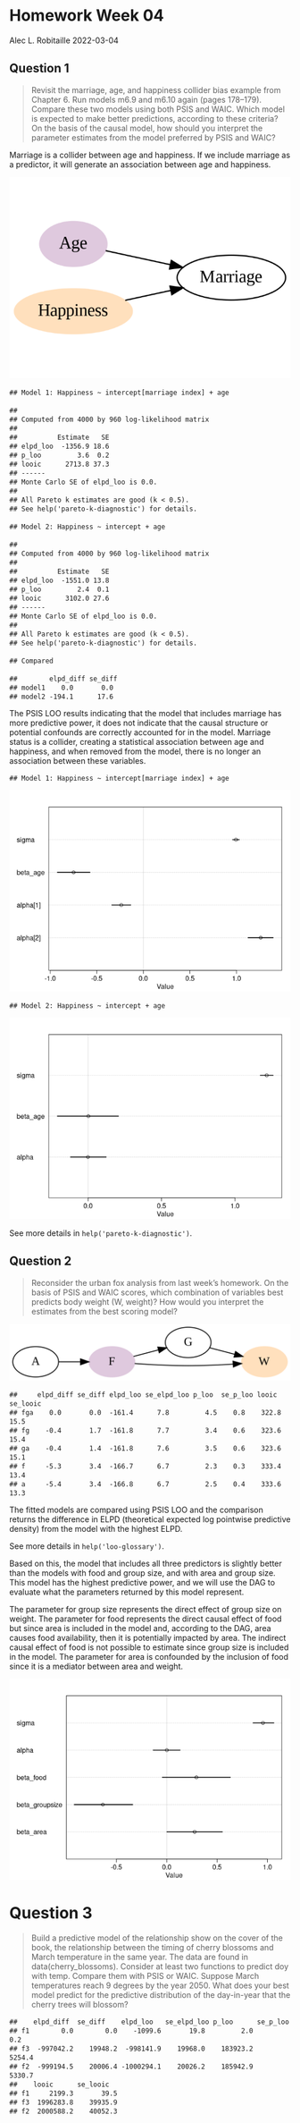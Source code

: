 Homework Week 04
================
Alec L. Robitaille
2022-03-04

## Question 1

> Revisit the marriage, age, and happiness collider bias example from
> Chapter 6. Run models m6.9 and m6.10 again (pages 178–179). Compare
> these two models using both PSIS and WAIC. Which model is expected to
> make better predictions, according to these criteria? On the basis of
> the causal model, how should you interpret the parameter estimates
> from the model preferred by PSIS and WAIC?

Marriage is a collider between age and happiness. If we include marriage
as a predictor, it will generate an association between age and
happiness.

![](../graphics/homework/h04_q01_dag-1.png)<!-- -->

    ## Model 1: Happiness ~ intercept[marriage index] + age

    ## 
    ## Computed from 4000 by 960 log-likelihood matrix
    ## 
    ##          Estimate   SE
    ## elpd_loo  -1356.9 18.6
    ## p_loo         3.6  0.2
    ## looic      2713.8 37.3
    ## ------
    ## Monte Carlo SE of elpd_loo is 0.0.
    ## 
    ## All Pareto k estimates are good (k < 0.5).
    ## See help('pareto-k-diagnostic') for details.

    ## Model 2: Happiness ~ intercept + age

    ## 
    ## Computed from 4000 by 960 log-likelihood matrix
    ## 
    ##          Estimate   SE
    ## elpd_loo  -1551.0 13.8
    ## p_loo         2.4  0.1
    ## looic      3102.0 27.6
    ## ------
    ## Monte Carlo SE of elpd_loo is 0.0.
    ## 
    ## All Pareto k estimates are good (k < 0.5).
    ## See help('pareto-k-diagnostic') for details.

    ## Compared

    ##        elpd_diff se_diff
    ## model1    0.0       0.0 
    ## model2 -194.1      17.6

The PSIS LOO results indicating that the model that includes marriage
has more predictive power, it does not indicate that the causal
structure or potential confounds are correctly accounted for in the
model. Marriage status is a collider, creating a statistical association
between age and happiness, and when removed from the model, there is no
longer an association between these variables.

    ## Model 1: Happiness ~ intercept[marriage index] + age

![](../graphics/homework/h04_q01_params-1.png)<!-- -->

    ## Model 2: Happiness ~ intercept + age

![](../graphics/homework/h04_q01_params-2.png)<!-- -->

See more details in `help('pareto-k-diagnostic')`.

## Question 2

> Reconsider the urban fox analysis from last week’s homework. On the
> basis of PSIS and WAIC scores, which combination of variables best
> predicts body weight (W, weight)? How would you interpret the
> estimates from the best scoring model?

![](../graphics/homework/dot_h03_q02.png)

    ##     elpd_diff se_diff elpd_loo se_elpd_loo p_loo  se_p_loo looic  se_looic
    ## fga    0.0       0.0  -161.4      7.8         4.5    0.8    322.8   15.5  
    ## fg    -0.4       1.7  -161.8      7.7         3.4    0.6    323.6   15.4  
    ## ga    -0.4       1.4  -161.8      7.6         3.5    0.6    323.6   15.1  
    ## f     -5.3       3.4  -166.7      6.7         2.3    0.3    333.4   13.4  
    ## a     -5.4       3.4  -166.8      6.7         2.5    0.4    333.6   13.3

The fitted models are compared using PSIS LOO and the comparison returns
the difference in ELPD (theoretical expected log pointwise predictive
density) from the model with the highest ELPD.

See more details in `help('loo-glossary')`.

Based on this, the model that includes all three predictors is slightly
better than the models with food and group size, and with area and group
size. This model has the highest predictive power, and we will use the
DAG to evaluate what the parameters returned by this model represent.

The parameter for group size represents the direct effect of group size
on weight. The parameter for food represents the direct causal effect of
food but since area is included in the model and, according to the DAG,
area causes food availability, then it is potentially impacted by area.
The indirect causal effect of food is not possible to estimate since
group size is included in the model. The parameter for area is
confounded by the inclusion of food since it is a mediator between area
and weight.

![](../graphics/homework/h04_q02_params-1.png)<!-- -->

# Question 3

> Build a predictive model of the relationship show on the cover of the
> book, the relationship between the timing of cherry blossoms and March
> temperature in the same year. The data are found in
> data(cherry_blossoms). Consider at least two functions to predict doy
> with temp. Compare them with PSIS or WAIC. Suppose March temperatures
> reach 9 degrees by the year 2050. What does your best model predict
> for the predictive distribution of the day-in-year that the cherry
> trees will blossom?

    ##    elpd_diff  se_diff    elpd_loo   se_elpd_loo p_loo      se_p_loo  
    ## f1        0.0        0.0    -1099.6       19.8         2.0        0.2
    ## f3  -997042.2    19948.2  -998141.9    19968.0    183923.2     5254.4
    ## f2  -999194.5    20006.4 -1000294.1    20026.2    185942.9     5330.7
    ##    looic      se_looic  
    ## f1     2199.3       39.5
    ## f3  1996283.8    39935.9
    ## f2  2000588.2    40052.3
